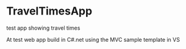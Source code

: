 # TravelTimesApp
test app showing travel times

At test web app build in C#.net using the MVC sample template in VS
